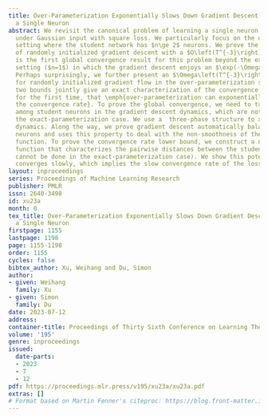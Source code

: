 ```yaml
---
title: Over-Parameterization Exponentially Slows Down Gradient Descent for Learning
  a Single Neuron
abstract: We revisit the canonical problem of learning a single neuron with ReLU activation
  under Gaussian input with square loss. We particularly focus on the over-parameterization
  setting where the student network has $n\ge 2$ neurons. We prove the global convergence
  of randomly initialized gradient descent with a $O\left(T^{-3}\right)$ rate. This
  is the first global convergence result for this problem beyond the exact-parameterization
  setting ($n=1$) in which the gradient descent enjoys an $\exp(-\Omega(T))$ rate.
  Perhaps surprisingly, we further present an $\Omega\left(T^{-3}\right)$ lower bound
  for randomly initialized gradient flow in the over-parameterization setting. These
  two bounds jointly give an exact characterization of the convergence rate and imply,
  for the first time, that \emph{over-parameterization can exponentially slow down
  the convergence rate}. To prove the global convergence, we need to tackle the interactions
  among student neurons in the gradient descent dynamics, which are not present in
  the exact-parameterization case. We use a  three-phase structure to analyze GD’s
  dynamics. Along the way, we prove gradient descent automatically balances student
  neurons and uses this property to deal with the non-smoothness of the objective
  function. To prove the convergence rate lower bound, we construct a novel potential
  function that characterizes the pairwise distances between the student neurons (which
  cannot be done in the exact-parameterization case). We show this potential function
  converges slowly, which implies the slow convergence rate of the loss function.
layout: inproceedings
series: Proceedings of Machine Learning Research
publisher: PMLR
issn: 2640-3498
id: xu23a
month: 0
tex_title: Over-Parameterization Exponentially Slows Down Gradient Descent for Learning
  a Single Neuron
firstpage: 1155
lastpage: 1198
page: 1155-1198
order: 1155
cycles: false
bibtex_author: Xu, Weihang and Du, Simon
author:
- given: Weihang
  family: Xu
- given: Simon
  family: Du
date: 2023-07-12
address: 
container-title: Proceedings of Thirty Sixth Conference on Learning Theory
volume: '195'
genre: inproceedings
issued:
  date-parts:
  - 2023
  - 7
  - 12
pdf: https://proceedings.mlr.press/v195/xu23a/xu23a.pdf
extras: []
# Format based on Martin Fenner's citeproc: https://blog.front-matter.io/posts/citeproc-yaml-for-bibliographies/
---
```

